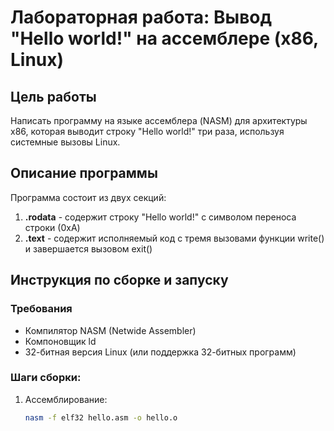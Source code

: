 # Лабораторная работа: Вывод "Hello world!" на ассемблере (x86, Linux)

## Цель работы
Написать программу на языке ассемблера (NASM) для архитектуры x86, которая выводит строку "Hello world!" три раза, используя системные вызовы Linux.

## Описание программы
Программа состоит из двух секций:
1. **.rodata** - содержит строку "Hello world!" с символом переноса строки (0xA)
2. **.text** - содержит исполняемый код с тремя вызовами функции write() и завершается вызовом exit()

## Инструкция по сборке и запуску

### Требования
- Компилятор NASM (Netwide Assembler)
- Компоновщик ld
- 32-битная версия Linux (или поддержка 32-битных программ)

### Шаги сборки:
1. Ассемблирование:
   ```bash
   nasm -f elf32 hello.asm -o hello.o